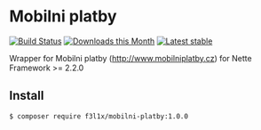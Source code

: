 Mobilni platby
======

[![Build Status](https://travis-ci.org/f3l1x/Mobilni-platby.svg?branch=master)](https://travis-ci.org/f3l1x/Mobilni-platby)
[![Downloads this Month](https://img.shields.io/packagist/dm/f3l1x/mobilni-platby.svg)](https://packagist.org/packages/f3l1x/mobilni-platby)
[![Latest stable](https://img.shields.io/packagist/v/f3l1x/mobilni-platby.svg)](https://packagist.org/packages/f3l1x/mobilni-platby)

Wrapper for Mobilni platby (http://www.mobilniplatby.cz) for Nette Framework >= 2.2.0

Install
------------

```sh
$ composer require f3l1x/mobilni-platby:1.0.0
```